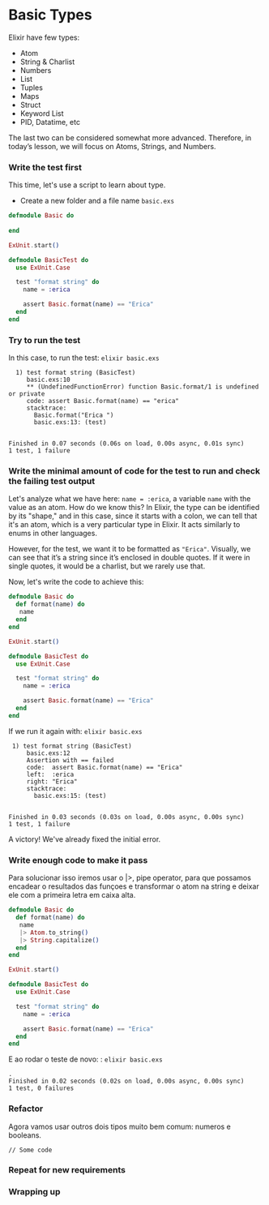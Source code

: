# Basic Types

Elixir have few types:

* Atom
* String & Charlist
* Numbers
* List
* Tuples
* Maps
* Struct
* Keyword List
* PID, Datatime, etc

&#x20;The last two can be considered somewhat more advanced. Therefore, in today’s lesson, we will focus on Atoms, Strings, and Numbers.

### Write the test first <a href="#write-the-test-first" id="write-the-test-first"></a>

&#x20;This time, let's use a script to learn about type.

* Create a new folder and a file name `basic.exs`

```elixir
defmodule Basic do
  
end

ExUnit.start()

defmodule BasicTest do
  use ExUnit.Case

  test "format string" do
    name = :erica

    assert Basic.format(name) == "Erica"
  end
end
```

### Try to run the test <a href="#try-to-run-the-test" id="try-to-run-the-test"></a>

In this case, to run the test: `elixir basic.exs`

```
  1) test format string (BasicTest)
     basic.exs:10
     ** (UndefinedFunctionError) function Basic.format/1 is undefined or private
     code: assert Basic.format(name) == "erica"
     stacktrace:
       Basic.format("Erica ")
       basic.exs:13: (test)


Finished in 0.07 seconds (0.06s on load, 0.00s async, 0.01s sync)
1 test, 1 failure
```

### Write the minimal amount of code for the test to run and check the failing test output <a href="#write-the-minimal-amount-of-code-for-the-test-to-run-and-check-the-failing-test-output" id="write-the-minimal-amount-of-code-for-the-test-to-run-and-check-the-failing-test-output"></a>

Let's analyze what we have here: `name = :erica`, a variable `name` with the value as an atom. How do we know this? In Elixir, the type can be identified by its "shape," and in this case, since it starts with a colon, we can tell that it's an atom, which is a very particular type in Elixir. It acts similarly to enums in other languages.

However, for the test, we want it to be formatted as `"Erica"`. Visually, we can see that it’s a string since it’s enclosed in double quotes. If it were in single quotes, it would be a charlist, but we rarely use that.

Now, let's write the code to achieve this:

```elixir
defmodule Basic do
  def format(name) do
   name
  end
end

ExUnit.start()

defmodule BasicTest do
  use ExUnit.Case

  test "format string" do
    name = :erica

    assert Basic.format(name) == "Erica"
  end
end
```

If we run it again with: `elixir basic.exs`

```
 1) test format string (BasicTest)
     basic.exs:12
     Assertion with == failed
     code:  assert Basic.format(name) == "Erica"
     left:  :erica
     right: "Erica"
     stacktrace:
       basic.exs:15: (test)


Finished in 0.03 seconds (0.03s on load, 0.00s async, 0.00s sync)
1 test, 1 failure
```

A victory! We've already fixed the initial error.

### Write enough code to make it pass <a href="#write-enough-code-to-make-it-pass" id="write-enough-code-to-make-it-pass"></a>

Para solucionar isso iremos usar o |>, pipe operator, para que possamos encadear o resultados das funçoes e transformar o atom na string e  deixar ele com a primeira letra em caixa alta.

```elixir
defmodule Basic do
  def format(name) do
   name
   |> Atom.to_string()
   |> String.capitalize()
  end
end

ExUnit.start()

defmodule BasicTest do
  use ExUnit.Case

  test "format string" do
    name = :erica

    assert Basic.format(name) == "Erica"
  end
end
```

E ao rodar o teste de novo:  : `elixir basic.exs`

```
.
Finished in 0.02 seconds (0.02s on load, 0.00s async, 0.00s sync)
1 test, 0 failures
```

### Refactor <a href="#refactor" id="refactor"></a>

Agora vamos usar outros dois tipos muito bem comum: numeros e booleans.&#x20;

```
// Some code
```



### Repeat for new requirements <a href="#repeat-for-new-requirements" id="repeat-for-new-requirements"></a>

### Wrapping up <a href="#wrapping-up" id="wrapping-up"></a>
